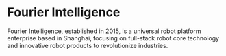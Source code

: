 # Fourier Intelligence

Fourier Intelligence, established in 2015, is a universal robot platform enterprise based in Shanghai, 
focusing on full-stack robot core technology and innovative robot products to revolutionize industries. 